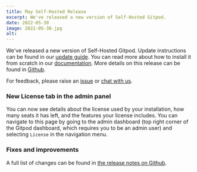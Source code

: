```yaml
---
title: May Self-Hosted Release
excerpt: We've released a new version of Self-Hosted Gitpod.
date: 2022-05-30
image: 2022-05-30.jpg
alt:
---
```


<script>
  import Contributors from "$lib/components/changelog/contributors.svelte";
  import Badge from "$lib/components/changelog/badge.svelte"
</script>

We've released a new version of Self-Hosted Gitpod. Update instructions can be found in our [update guide](https://www.gitpod.io/docs/self-hosted/latest/updating). You can read more about how to install it from scratch in our [documentation](https://www.gitpod.io/docs/self-hosted/latest). More details on this release can be found in [Github](https://github.com/gitpod-io/gitpod/releases).

For feedback, please raise an [issue](https://github.com/gitpod-io/gitpod/issues/new?assignees=&labels=bug&template=bug_report.yml) or [chat with us](https://www.gitpod.io/chat).

<p><Contributors usernames="nandajavarma,MrSimonEmms,Pothulapati,corneliusludmann,lucasvaltl" /></p>

### New License tab in the admin panel

You can now see details about the license used by your installation, how many seats it has left, and the features your license includes. You can navigate to this page by going to the admin dashboard (top right corner of the Gitpod dashboard, which requires you to be an admin user) and selecting `License` in the navigation menu.

### Fixes and improvements

A full list of changes can be found in [the release notes on Github](https://github.com/gitpod-io/gitpod/releases).
